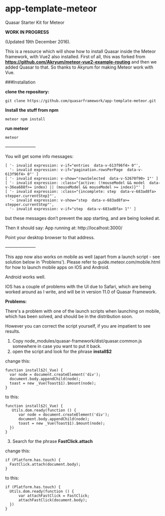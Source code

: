 # app-template-meteor
Quasar Starter Kit for Meteor

**WORK IN PROGRESS**

(Updated 19th December 2016).

This is a resource which will show how to install Quasar inside the Meteor framework, with Vue2 also installed.
First of all, this was forked from **https://github.com/Akryum/meteor-vue2-example-routing**
and then we added Quasar to that. So thanks to Akyrum for making Meteor work with Vue.

###Installation 

**clone the repository:**

```
git clone https://github.com/quasarframework/app-template-meteor.git
```

**Install the stuff from npm**

```
meteor npm install
```


**run meteor**

```
meteor
```

———————


You will get some info messages:
```
[ '- invalid expression: v-if="entries  data-v-613f96f4> 0"',
  '- invalid expression: v-if="pagination.rowsPerPage  data-v-613f96f4> 0"' ]
[ '- invalid expression: v-show="rowsSelected  data-v-52670f90> 1"' ]
[ '- invalid expression: :class="{active: (!mouseModel && model  data-v-36ea688f>= index) || (mouseModel && mouseModel >= index)}"' ]
[ '- invalid expression: :class="{incomplete: step  data-v-683ad8fa> stepper.currentStep}"',
  '- invalid expression: v-show="step  data-v-683ad8fa>= stepper.currentStep"',
  '- invalid expression: v-if="step  data-v-683ad8fa> 1"' ]
```

but these messages don’t prevent the app starting, and are being looked at.

Then it should say:
App running at: http://localhost:3000/

Point your desktop browser to that address.

———————

This app now also works on mobile as well (apart from a launch script - see solution below in 'Problems').
Please refer to guide.meteor.com/mobile.html for how to launch mobile apps on IOS and Android.

Android works well.

IOS has a couple of problems with the UI due to Safari, which are being worked around as I write,
and will be in version 11.0 of Quasar Framework.

**Problems:**

There's a problem with one of the launch scripts when launching on mobile, which has been solved, and should be in the distribution soon.

However you can correct the script yourself, if you are impatient to see results.

1) Copy node_modules/quasar-framework/dist/quasar.common.js somewhere in case you want to put it back.
2) open the script and look for the phrase **install$2**

change this:

```
function install$2(_Vue) {
  var node = document.createElement('div');
  document.body.appendChild(node);
  toast = new _Vue(Toast$1).$mount(node);
}
```
to this:
```
function install$2(_Vue) {
   Utils.dom.ready(function () {
      var node = document.createElement('div');
      document.body.appendChild(node);
      toast = new _Vue(Toast$1).$mount(node);
  })
}
```
3) Search for the phrase **FastClick.attach**

change this:
```
if (Platform.has.touch) {
  FastClick.attach(document.body);
} 
```
to this:
```
if (Platform.has.touch) {
  Utils.dom.ready(function () {
      var attachFastClick = FastClick;
      attachFastClick(document.body);
  })    
}
```
